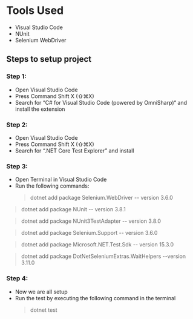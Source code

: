 # Tools Used

- Visual Studio Code
- NUnit
- Selenium WebDriver

## Steps to setup project

### Step 1:

- Open Visual Studio Code
- Press Command Shift X (⇧⌘X)
- Search for “C# for Visual Studio Code (powered by OmniSharp)“ and install the extension

### Step 2:

- Open Visual Studio Code
- Press Command Shift X (⇧⌘X)
- Search for “.NET Core Test Explorer” and install

### Step 3:

- Open Terminal in Visual Studio Code
- Run the following commands:
  > dotnet add package Selenium.WebDriver -- version 3.6.0

> dotnet add package NUnit -- version 3.8.1

> dotnet add package NUnit3TestAdapter -- version 3.8.0

> dotnet add package Selenium.Support -- version 3.6.0

> dotnet add package Microsoft.NET.Test.Sdk -- version 15.3.0

> dotnet add package DotNetSeleniumExtras.WaitHelpers --version 3.11.0

### Step 4:

- Now we are all setup
- Run the test by executing the following command in the terminal
  > dotnet test

